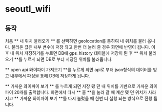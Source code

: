 # seoutl_wifi


## 동작



처음 ** 내 위치 불러오기 ** 를 선택하면 geolocation를 통하여 내 위치를 불러 옵니다. 불러온 값은 내부 변수에 저장 되고 한번 더 눌러 줄 경우 화면에 반영이 됩니다.
이후 내 위치 저장하기를 누르면 DB에 gps_history 테이블에 저장이 된 후 ** 위치 불러오기 **를 누르게 되면 DB로 부터 저장된 위치를 불러옵니다.


** open api 와이파이 가져오기 **를 누르게 되면 api로 부터 json형식의 데이터를 받고 내부에서 파싱을 통해 DB에 저장하게 됩니다.


** 가까운 와이파이 보기 ** 를 누르게 되면 저장 됐 던 내 위치를 기반으로 가까운 와이파이 20개를 출력합니다. 화면에서 다시 ** 홈 **을 눌러 갈 때 계산 됐 던 위치가 사라지고 ** 가까운 와이파이 보기 **를 다시 눌렀을 때 한번 더 실행 되는 방식으로 진행 됩니다.

